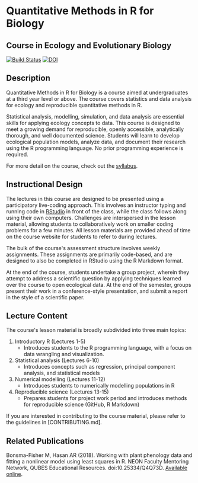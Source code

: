 Quantitative Methods in R for Biology
=========================================

Course in Ecology and Evolutionary Biology
------------------------------------------

[![Build Status](https://travis-ci.org/UofTCoders/rcourse.svg?branch=master)](https://travis-ci.org/UofTCoders/rcourse)
[![DOI](https://zenodo.org/badge/97400494.svg)](https://zenodo.org/badge/latestdoi/97400494)


## Description

Quantitative Methods in R for Biology is a course aimed at undergraduates at a third year level or above. 
The course covers statistics and data analysis for ecology and reproducible quantitative methods in R. 

Statistical analysis, modelling, simulation, and data analysis are essential skills for applying 
ecology concepts to data. This course is designed to meet a growing demand for reproducible, openly accessible, 
analytically thorough, and well documented science. Students will learn to develop ecological population models, 
analyze data, and document their research using the R programming language. No prior programming experience is required.

For more detail on the course, check out the [syllabus](https://uoftcoders.github.io/rcourse/).

## Instructional Design

The lectures in this course are designed to be presented using a participatory live-coding approach.
This involves an instructor typing and running code in [RStudio](https://www.rstudio.com/) in front of the class, while the class follows
along using their own computers. Challenges are interspersed in the lesson material, allowing students to 
collaboratively work on smaller coding problems for a few minutes. All lesson materials are provided ahead
of time on the course website for students to refer to during lectures.

The bulk of the course's assessment structure involves weekly assignments. These assignments
are primarily code-based, and are designed to also be completed in RStudio using the R Markdown format.

At the end of the course, students undertake a group project, wherein they attempt to address a scientific
question by applying techniques learned over the course to open ecological data. At the end of the semester,
groups present their work in a conference-style presentation, and submit a report in the style of a scientific paper. 

## Lecture Content

The course's lesson material is broadly subdivided into three main topics:

1. Introductory R (Lectures 1-5)
    * Introduces students to the R programming language, with a focus on 
      data wrangling and visualization.
2. Statistical analysis (Lectures 6-10)
    * Introduces concepts such as regression, principal component analysis, and statistical models
3. Numerical modelling (Lectures 11-12)
    * Introduces students to numerically modelling populations in R
4. Reproducible science (Lectures 13-15)
    * Prepares students for project work period and introduces methods for reproducible science (GitHub, R Markdown)

If you are interested in contributing to the course material, please refer to the guidelines in [CONTRIBUTING.md]. 

## Related Publications

Bonsma-Fisher M, Hasan AR (2018). Working with plant phenology data and fitting a nonlinear model using least squares in R. NEON Faculty Mentoring Network, QUBES Educational Resources. doi:10.25334/Q4Q73D. [Available online](https://qubeshub.org/qubesresources/publications/978/1).

